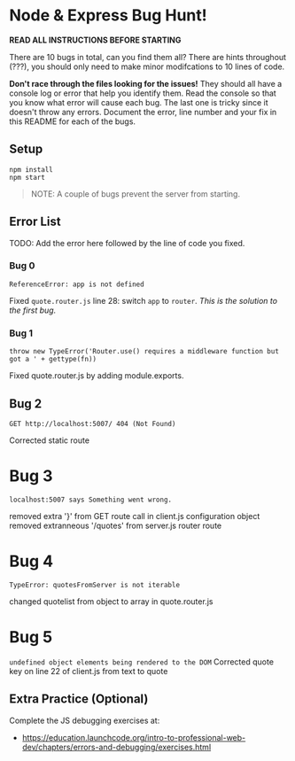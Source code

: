 # Node & Express Bug Hunt!

**READ ALL INSTRUCTIONS BEFORE STARTING**

There are 10 bugs in total, can you find them all? There are hints throughout (???), you should only need to make minor modifcations to 10 lines of code.

**Don't race through the files looking for the issues!** They should all have a console log or error that help you identify them. Read the console so that you know what error will cause each bug. The last one is tricky since it doesn't throw any errors. Document the error, line number and your fix in this README for each of the bugs.

## Setup
```
npm install
npm start
```

> NOTE: A couple of bugs prevent the server from starting.

## Error List

TODO: Add the error here followed by the line of code you fixed.

### Bug 0

`ReferenceError: app is not defined`

Fixed `quote.router.js` line 28: switch `app` to `router`. _This is the solution to the first bug._

### Bug 1

`throw new TypeError('Router.use() requires a middleware function but got a ' + gettype(fn))`

Fixed quote.router.js by adding module.exports.

## Bug 2

`GET http://localhost:5007/ 404 (Not Found)`

Corrected static route

# Bug 3

`localhost:5007 says Something went wrong.`

removed extra '}' from GET route call in client.js configuration object
removed extranneous '/quotes' from server.js router route

# Bug 4
`TypeError: quotesFromServer is not iterable`

changed quotelist from object to array in quote.router.js

# Bug 5 
`undefined object elements being rendered to the DOM`
Corrected quote key on line 22 of client.js from text to quote



## Extra Practice (Optional)

Complete the JS debugging exercises at:

- https://education.launchcode.org/intro-to-professional-web-dev/chapters/errors-and-debugging/exercises.html
